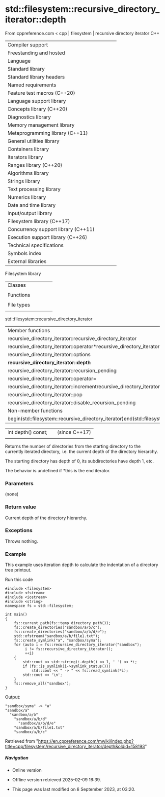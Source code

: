 # std::filesystem::recursive_directory_iterator::depth

From cppreference.com
< cpp‎ | filesystem‎ | recursive directory iterator
C++

|  |  |  |  |  |
| --- | --- | --- | --- | --- |
| Compiler support | | | | |
| Freestanding and hosted | | | | |
| Language | | | | |
| Standard library | | | | |
| Standard library headers | | | | |
| Named requirements | | | | |
| Feature test macros (C++20) | | | | |
| Language support library | | | | |
| Concepts library (C++20) | | | | |
| Diagnostics library | | | | |
| Memory management library | | | | |
| Metaprogramming library (C++11) | | | | |
| General utilities library | | | | |
| Containers library | | | | |
| Iterators library | | | | |
| Ranges library (C++20) | | | | |
| Algorithms library | | | | |
| Strings library | | | | |
| Text processing library | | | | |
| Numerics library | | | | |
| Date and time library | | | | |
| Input/output library | | | | |
| Filesystem library (C++17) | | | | |
| Concurrency support library (C++11) | | | | |
| Execution support library (C++26) | | | | |
| Technical specifications | | | | |
| Symbols index | | | | |
| External libraries | | | | |

Filesystem library

|  |  |  |  |  |
| --- | --- | --- | --- | --- |
| Classes | | | | |
| |  |  |  |  |  | | --- | --- | --- | --- | --- | | filesystem::path | | | | | | filesystem::filesystem_error | | | | | | filesystem::directory_entry | | | | | | filesystem::directory_iterator | | | | | | filesystem::recursive_directory_iterator | | | | | | filesystem::file_status | | | | | | filesystem::space_info | | | | | | |  |  |  |  |  | | --- | --- | --- | --- | --- | | filesystem::file_type | | | | | | filesystem::file_time_type | | | | | | filesystem::perms | | | | | | filesystem::perm_options | | | | | | filesystem::copy_options | | | | | | filesystem::directory_options | | | | | |
| Functions | | | | |
| |  |  |  |  |  | | --- | --- | --- | --- | --- | | filesystem::absolute | | | | | | filesystem::canonicalfilesystem::weakly_canonical | | | | | | filesystem::relativefilesystem::proximate | | | | | | filesystem::copy | | | | | | filesystem::copy_file | | | | | | filesystem::copy_symlink | | | | | | filesystem::create_directory filesystem::create_directories | | | | | | filesystem::create_hard_link | | | | | | filesystem::create_symlink filesystem::create_directory_symlink | | | | | | filesystem::current_path | | | | | | filesystem::temp_directory_path | | | | | | |  |  |  |  |  | | --- | --- | --- | --- | --- | | filesystem::exists | | | | | | filesystem::equivalent | | | | | | filesystem::file_size | | | | | | filesystem::hard_link_count | | | | | | filesystem::last_write_time | | | | | | filesystem::permissions | | | | | | filesystem::read_symlink | | | | | | filesystem::remove filesystem::remove_all | | | | | | filesystem::rename | | | | | | filesystem::resize_file | | | | | | filesystem::space | | | | | | filesystem::status filesystem::symlink_status | | | | | |
| File types | | | | |
| |  |  |  |  |  | | --- | --- | --- | --- | --- | | filesystem::is_block_file | | | | | | filesystem::is_character_file | | | | | | filesystem::is_directory | | | | | | filesystem::is_empty | | | | | | filesystem::status_known | | | | | | |  |  |  |  |  | | --- | --- | --- | --- | --- | | filesystem::is_fifo | | | | | | filesystem::is_other | | | | | | filesystem::is_regular_file | | | | | | filesystem::is_socket | | | | | | filesystem::is_symlink | | | | | |

std::filesystem::recursive_directory_iterator

|  |  |  |  |  |
| --- | --- | --- | --- | --- |
| Member functions | | | | |
| recursive_directory_iterator::recursive_directory_iterator | | | | |
| recursive_directory_iterator::operator\*recursive_directory_iterator::operator-> | | | | |
| recursive_directory_iterator::options | | | | |
| ****recursive_directory_iterator::depth**** | | | | |
| recursive_directory_iterator::recursion_pending | | | | |
| recursive_directory_iterator::operator= | | | | |
| recursive_directory_iterator::incrementrecursive_directory_iterator::operator++ | | | | |
| recursive_directory_iterator::pop | | | | |
| recursive_directory_iterator::disable_recursion_pending | | | | |
| Non-member functions | | | | |
| begin(std::filesystem::recursive_directory_iterator)end(std::filesystem::recursive_directory_iterator) | | | | |

|  |  |  |
| --- | --- | --- |
| int depth() const; |  | (since C++17) |
|  |  |  |

Returns the number of directories from the starting directory to the currently iterated directory, i.e. the current depth of the directory hierarchy.

The starting directory has depth of 0, its subdirectories have depth 1, etc.

The behavior is undefined if \*this is the end iterator.

### Parameters

(none)

### Return value

Current depth of the directory hierarchy.

### Exceptions

Throws nothing.

### Example

This example uses iteration depth to calculate the indentation of a directory tree printout.

Run this code

```
#include <filesystem>
#include <fstream>
#include <iostream>
#include <string>
namespace fs = std::filesystem;
 
int main()
{
    fs::current_path(fs::temp_directory_path());
    fs::create_directories("sandbox/a/b/c");
    fs::create_directories("sandbox/a/b/d/e");
    std::ofstream("sandbox/a/b/file1.txt");
    fs::create_symlink("a", "sandbox/syma");
    for (auto i = fs::recursive_directory_iterator("sandbox");
         i != fs::recursive_directory_iterator();
         ++i)
    {
        std::cout << std::string(i.depth() << 1, ' ') << *i;
        if (fs::is_symlink(i->symlink_status()))
            std::cout << " -> " << fs::read_symlink(*i);
        std::cout << '\n';
    }
    fs::remove_all("sandbox");
}

```

Output:

```
"sandbox/syma" -> "a"
"sandbox/a"
  "sandbox/a/b"
    "sandbox/a/b/d"
      "sandbox/a/b/d/e"
    "sandbox/a/b/file1.txt"
    "sandbox/a/b/c"

```

Retrieved from "<https://en.cppreference.com/mwiki/index.php?title=cpp/filesystem/recursive_directory_iterator/depth&oldid=158193>"

##### Navigation

- Online version
- Offline version retrieved 2025-02-09 16:39.

- This page was last modified on 8 September 2023, at 03:20.